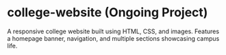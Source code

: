 # college-website (Ongoing Project)
A responsive college website built using HTML, CSS, and images. Features a homepage banner, navigation, and multiple sections showcasing campus life.

